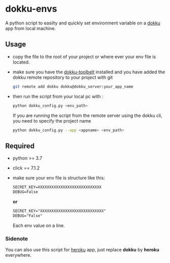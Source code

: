 # dokku-envs

A python script to easilty and quickly set environment variable on a [dokku](http://dokku.viewdocs.io/dokku/) app from local machine.

## Usage

- copy the file to the root of your project or where ever your env file is located.
- make sure you have the [dokku-toolbelt](http://dokku.viewdocs.io/dokku/community/clients/#nodejs-dokku-toolbelt) installed and you have added the dokku remote repository to your project with git

  ```sh
  git remote add dokku dokku@dokku_server:your_app_name
  ```

- then run the script from your local pc with :

  ```sh
  python dokku_config.py <env_path>
  ```

  If you are running the script from the remote server using the dokku cli, you need to specify the project name

  ```sh
  python dokku_config.py --app <appname> <env_path>
  ```

## Required

- python >= 3.7
- click == 7.1.2

- make sure your env file is structure like this:

  ```txt
  SECRET_KEY=XXXXXXXXXXXXXXXXXXXXXXXXXXXX
  DEBUG=False
  ```

  **or**

  ```txt
  SECRET_KEY="XXXXXXXXXXXXXXXXXXXXXXXXXXXX"
  DEBUG="False"
  ```

  Each env value on a line.

### Sidenote

You can also use this script for [heroku](https://heroku.com) app, just replace **dokku** by **heroku** everywhere.
